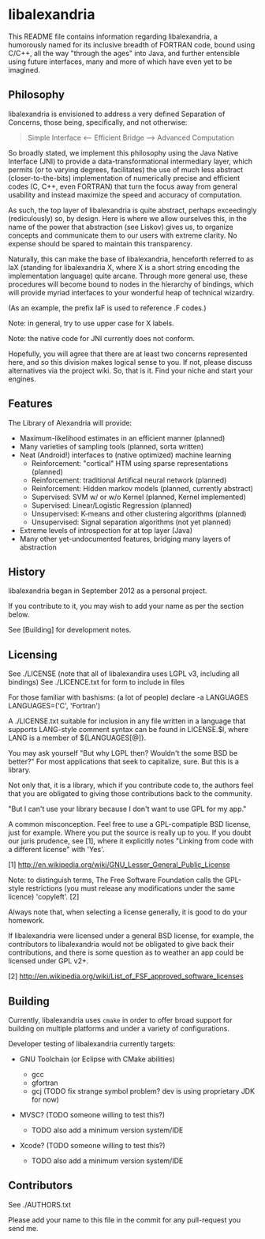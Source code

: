 libalexandria
=============

This README file contains information regarding libalexandria,
a humorously named for its inclusive breadth of FORTRAN code,
bound using C/C++, all the way "through the ages" into Java,
and further entensible using future interfaces, many and more
of which have even yet to be imagined.

Philosophy
----------

libalexandria is envisioned to address a very defined Separation
of Concerns, those being, specifically, and not otherwise:

> Simple Interface <-- Efficient Bridge --> Advanced Computation

So broadly stated, we implement this philosophy using the Java
Native Interface (JNI) to provide a data-transformational intermediary
layer, which permits (or to varying degrees, facilitates) the
use of much less abstract (closer-to-the-bits) implementation of
numerically precise and efficient codes (C, C++, even FORTRAN)
that turn the focus away from general usability and instead
maximize the speed and accuracy of computation.

As such, the top layer of libalexandria is quite abstract,
perhaps exceedingly (rediculously) so, by design. Here is where
we allow ourselves this, in the name of the power that abstraction
(see Liskov) gives us, to organize concepts and communicate them to
our users with extreme clarity. No expense should be spared to
maintain this transparency.

Naturally, this can make the base of libalexandria, henceforth
referred to as laX (standing for libalexandria X, where X is a
short string encoding the implementation language) quite arcane.
Through more general use, these procedures will become bound
to nodes in the hierarchy of bindings, which will provide
myriad interfaces to your wonderful heap of technical wizardry.

(As an example, the prefix laF is used to reference .F codes.)

Note: in general, try to use upper case for X labels.

Note: the native code for JNI currently does not conform.

Hopefully, you will agree that there are at least two concerns
represented here, and so this division makes logical sense to you.
If not, please discuss alternatives via the project wiki.
So, that is it. Find your niche and start your engines.

Features
--------

The Library of Alexandria will provide:

* Maximum-likelihood estimates in an efficient manner (planned)
* Many varieties of sampling tools (planned, sorta written)
* Neat (Android!) interfaces to (native optimized) machine learning
    * Reinforcement: "cortical" HTM using sparse representations (planned)
    * Reinforcement: traditional Artifical neural network (planned)
    * Reinforcement: Hidden markov models (planned, currently abstract)
    * Supervised: SVM w/ or w/o Kernel (planned, Kernel implemented)
    * Supervised: Linear/Logistic Regression (planned)
    * Unsupervised: K-means and other clustering algorithms (planned)
    * Unsupervised: Signal separation algorithms (not yet planned)
* Extreme levels of introspection for at top layer (Java)
* Many other yet-undocumented features, bridging many layers of abstraction

History
-------

libalexandria began in September 2012 as a personal project.

If you contribute to it, you may wish to add your name as per the section below.

See [Building] for development notes.

Licensing
---------

See ./LICENSE (note that all of libalexandira uses LGPL v3, including all bindings)
See ./LICENCE.txt for form to include in files

For those familiar with bashisms: (a lot of people)
declare -a LANGUAGES
LANGUAGES=('C', 'Fortran')

A  ./LICENSE.txt suitable for inclusion in any file written in a language
that supports LANG-style comment syntax can be found in LICENSE.$l, where
LANG is a member of ${LANGUAGES[@]}.

You may ask yourself "But why LGPL then? Wouldn't the some BSD be better?"
For most applications that seek to capitalize, sure. But this is a library.

Not only that, it is a library, which if you contribute code to, the authors feel
that you are obligated to giving those contributions back to the community.

"But I can't use your library because I don't want to use GPL for my app."

A common misconception. Feel free to use a GPL-compatiple BSD license, just for example.
Where you put the source is really up to you. If you doubt our juris prudence, see [1],
where it explicitly notes "Linking from code with a different license" with 'Yes'.

[1] http://en.wikipedia.org/wiki/GNU_Lesser_General_Public_License

Note: to distinguish terms, The Free Software Foundation calls the GPL-style restrictions
(you must release any modifications under the same licence) 'copyleft'. [2]

Always note that, when selecting a license generally, it is good to do your homework.

If libalexandria were licensed under a general BSD license, for example, the contributors
to libalexandria would not be obligated to give back their contributions, and there is
some question as to weather an app could be licensed under GPL v2+.

[2] http://en.wikipedia.org/wiki/List_of_FSF_approved_software_licenses

Building
--------

Currently, libalexandria uses `cmake` in order to offer broad support
for building on multiple platforms and under a variety of configurations.

Developer testing of libalexandria currently targets:

* GNU Toolchain (or Eclipse with CMake abilities)
    * gcc
    * gfortran
    * gcj (TODO fix strange symbol problem? dev is using proprietary JDK for now)

* MVSC? (TODO someone willing to test this?)
    * TODO also add a minimum version system/IDE

* Xcode? (TODO someone willing to test this?)
    * TODO also add a minimum version system/IDE

Contributors
------------

See ./AUTHORS.txt

Please add your name to this file in the commit for any pull-request you send me.
